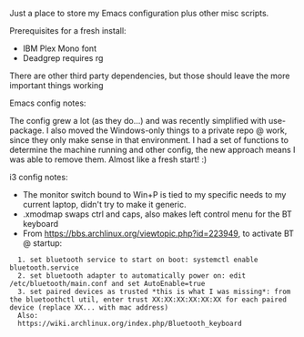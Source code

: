 Just a place to store my Emacs configuration plus other misc scripts.

Prerequisites for a fresh install:

* IBM Plex Mono font
* Deadgrep requires rg

There are other third party dependencies, but those should leave the more important things working

Emacs config notes:

The config grew a lot (as they do...) and was recently simplified with use-package. I also moved the Windows-only things to a 
private repo @ work, since they only make sense in that environment.
I had a set of functions to determine the machine running and other config, the new approach means I was able to remove them.
Almost like a fresh start! :)

i3 config notes:
* The monitor switch bound to Win+P  is tied to my specific needs to my current laptop, didn't try to make it generic.
* .xmodmap swaps ctrl and caps, also makes left control menu for the BT keyboard
* From https://bbs.archlinux.org/viewtopic.php?id=223949, to activate BT @ startup:

```
  1. set bluetooth service to start on boot: systemctl enable bluetooth.service
  2. set bluetooth adapter to automatically power on: edit /etc/bluetooth/main.conf and set AutoEnable=true
  3. set paired devices as trusted *this is what I was missing*: from the bluetoothctl util, enter trust XX:XX:XX:XX:XX:XX for each paired device (replace XX... with mac address)
  Also:
  https://wiki.archlinux.org/index.php/Bluetooth_keyboard
```
